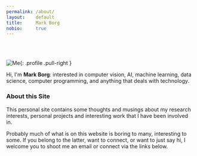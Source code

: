 ```yaml
---
permalink: /about/
layout:    default
title:     Mark Borg
nobio:     true
---
```


<br />
<br />



![Me](https://secure.gravatar.com/avatar/09567ffaad40fafe287921945e65fed5){: .profile .pull-right }

Hi, I'm **Mark Borg**: interested in computer vision, AI, machine learning, data science, computer programming, and anything that deals with technology.

### About this Site

This personal site contains some thoughts and musings about my research interests, personal projects and interesting work that I have been involved in. 

Probably much of what is on this website is boring to many, interesting to some. If you belong to the latter, want to connect, or want to just say hi, I welcome you to shoot me an email or connect via the links below.


<br />	

<p><a href="mailto:&#109;&#098;&#111;&#114;&#103;&#050;&#048;&#048;&#053;&#064;&#103;&#109;&#097;&#105;&#108;&#046;&#099;&#111;&#109;"><span><i class="fa fa-envelope fa-2x" alt="email"></i></span></a>
   &nbsp; &nbsp; <a href="https://mt.linkedin.com/in/mark-borg-0ab6685"><span><i class="fa fa-linkedin fa-2x" alt="linkedin"></i></span></a>
   &nbsp; &nbsp; <a href="https://github.com/mark-borg"><span><i class="fa fa-github fa-2x" alt="github"></i></span></a>
   &nbsp; &nbsp; <a href="https://plus.google.com/u/0/+MarkBorg18"><span><i class="fa fa-google-plus fa-2x" alt="googleplus"></i></span></a> 
</p>
